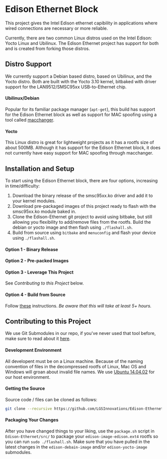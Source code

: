 Edison Ethernet Block
=====================

This project gives the Intel Edison ethernet capibility in applications where wired connections are necessary or more reliable.

Currently, there are two common Linux distros used on the Intel Edison: Yocto Linux and Ubilinux. The Edison Ethernet project has support for both and is created from forking those distros.

## Distro Support ##

We currently support a Debian based distro, based on Ubilinux, and the Yocto distro. Both are built with the Yocto 3.10 kernel, bitbaked with driver support for the LAN9512/SMSC95xx USB-to-Ethernet chip.

#### Ubilinux/Debian ####

Popular for its familiar package manager (`apt-get`), this build has support for the Edison Ethernet block as well as support for MAC spoofing using a tool called [macchanger](https://github.com/alobbs/macchanger).

#### Yocto ####

This Linux distro is great for lightweight projects as it has a rootfs size of about 500MB. Although it has support for the Edison Ethernet block, it does not currently have easy support for MAC spoofing through macchanger.

## Installation and Setup ##

To start using the Edison Ethernet block, there are four options, increasing in time/difficulty:

1. Download the binary release of the smsc95xx.ko driver and add it to your kernel modules.
2. Download pre-packaged images of this project ready to flash with the smsc95xx.ko module baked in.
3. Clone the Edison-Ethernet git project to avoid using bitbake, but still allowing you flexibility to add/remove files from the rootfs. Build the debian or yocto image and then flash using `./flashall.sh`.
4. Build from source using `bitbake` and `menuconfig` and flash your device using `./flashall.sh`.

#### Option 1 - Binary Release ####

#### Option 2 - Pre-packed Images ####

#### Option 3 - Leverage This Project ####

See *Contributing to this Project* below.

#### Option 4 - Build from Source ####

Follow [these](tree/master/yocto) instructions. *Be aware that this will take at least 5+ hours.*

## Contributing to this Project ##

We use Git Submodules in our repo, if you've never used that tool before, make sure to read about it [here](https://git-scm.com/book/en/v2/Git-Tools-Submodules).


#### Development Environment ####

All developent must be on a Linux machine. Because of the naming convention of files in the decompressed rootfs of Linux, Mac OS and Windows will groan about invalid file names. We use [Ubuntu 14.04.02](http://releases.ubuntu.com/14.04/) for our host environment.

#### Getting the Source ####

Source code / files can be cloned as follows:

```bash
git clone --recursive https://github.com/LGSInnovations/Edison-Ethernet.git # The '--recursive' flag will also clone the submodules 
```

#### Packaging Your Changes ####

After you have changed things to your liking, use the `package.sh` script in `Edison-Ethernet/src/` to package your `edison-image-edison.ext4` rootfs so you can run `sudo ./flashall.sh`. Make sure that you have pulled in the latest changes in the `edison-debain-image` and/or `edison-yocto-image` submodules.